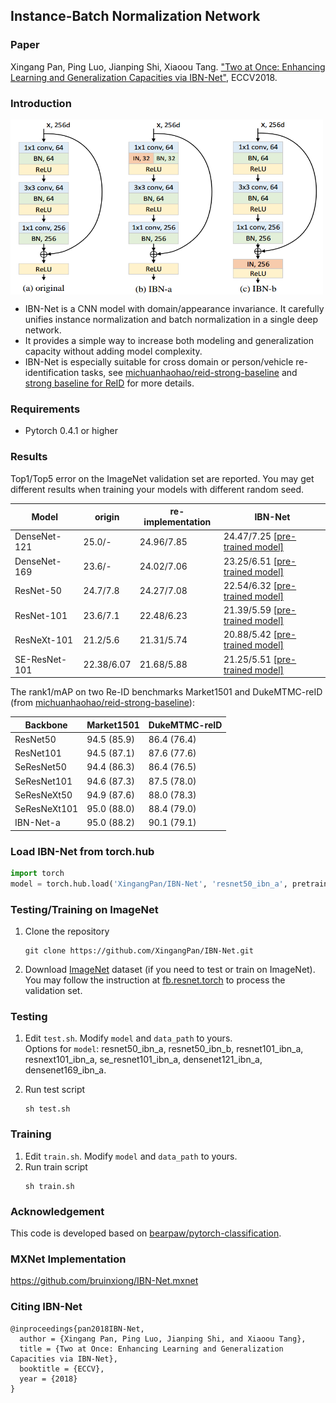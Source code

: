 ## Instance-Batch Normalization Network

### Paper

Xingang Pan, Ping Luo, Jianping Shi, Xiaoou Tang. ["Two at Once: Enhancing Learning and Generalization Capacities via IBN-Net"](https://arxiv.org/abs/1807.09441), ECCV2018.  

### Introduction
<img align="middle" width="500" height="280" src="./utils/IBNNet.png">   

- IBN-Net is a CNN model with domain/appearance invariance. It carefully unifies instance normalization and batch normalization in a single deep network.  
- It provides a simple way to increase both modeling and generalization capacity without adding model complexity.  
- IBN-Net is especially suitable for cross domain or person/vehicle re-identification tasks, see [michuanhaohao/reid-strong-baseline](https://github.com/michuanhaohao/reid-strong-baseline) and [strong baseline for ReID](https://arxiv.org/pdf/1906.08332.pdf) for more details.

### Requirements
- Pytorch 0.4.1 or higher

### Results

Top1/Top5 error on the ImageNet validation set are reported. You may get different results when training your models with different random seed.

| Model                     | origin         |  re-implementation      | IBN-Net     |
| -------------------       | ------------------ | ------------------ | ------------------ |
| DenseNet-121          | 25.0/-             | 24.96/7.85       | 24.47/7.25 [[pre-trained model]](https://github.com/XingangPan/IBN-Net/releases/download/v1.0/densenet121_ibn_a-e4af5cc1.pth)    |
| DenseNet-169          | 23.6/-              | 24.02/7.06      | 23.25/6.51 [[pre-trained model]](https://github.com/XingangPan/IBN-Net/releases/download/v1.0/densenet169_ibn_a-9f32c161.pth)    |
| ResNet-50                | 24.7/7.8          | 24.27/7.08       | 22.54/6.32  [[pre-trained model]](https://github.com/XingangPan/IBN-Net/releases/download/v1.0/resnet50_ibn_a-d9d0bb7b.pth)   |
| ResNet-101             | 23.6/7.1           | 22.48/6.23       | 21.39/5.59  [[pre-trained model]](https://github.com/XingangPan/IBN-Net/releases/download/v1.0/resnet101_ibn_a-59ea0ac6.pth)  |
| ResNeXt-101          | 21.2/5.6            | 21.31/5.74       | 20.88/5.42  [[pre-trained model]](https://github.com/XingangPan/IBN-Net/releases/download/v1.0/resnext101_ibn_a-6ace051d.pth)  |
| SE-ResNet-101       | 22.38/6.07        | 21.68/5.88       | 21.25/5.51   [[pre-trained model]](https://github.com/XingangPan/IBN-Net/releases/download/v1.0/se_resnet101_ibn_a-fabed4e2.pth)  |

The rank1/mAP on two Re-ID benchmarks Market1501 and DukeMTMC-reID (from [michuanhaohao/reid-strong-baseline](https://github.com/michuanhaohao/reid-strong-baseline)):

| Backbone | Market1501 | DukeMTMC-reID |
| --- | -- | -- |
| ResNet50 | 94.5 (85.9) | 86.4 (76.4) |
| ResNet101 | 94.5 (87.1) |  87.6 (77.6) |
| SeResNet50 | 94.4 (86.3) | 86.4 (76.5) |
| SeResNet101 | 94.6 (87.3) | 87.5 (78.0) |
| SeResNeXt50 | 94.9 (87.6) | 88.0 (78.3) |
| SeResNeXt101 | 95.0 (88.0) | 88.4 (79.0) |
| IBN-Net-a | 95.0 (88.2) | 90.1 (79.1) |

### Load IBN-Net from torch.hub
```python
import torch
model = torch.hub.load('XingangPan/IBN-Net', 'resnet50_ibn_a', pretrained=True)
```

### Testing/Training on ImageNet
1. Clone the repository  
    ```Shell
    git clone https://github.com/XingangPan/IBN-Net.git
    ```

2. Download [ImageNet](http://image-net.org/download-images) dataset (if you need to test or train on ImageNet). You may follow the instruction at [fb.resnet.torch](https://github.com/facebook/fb.resnet.torch) to process the validation set.

### Testing
1. Edit `test.sh`. Modify `model` and `data_path` to yours.  
    Options for `model`: resnet50_ibn_a, resnet50_ibn_b, resnet101_ibn_a, resnext101_ibn_a, se_resnet101_ibn_a, densenet121_ibn_a, densenet169_ibn_a.  
    
2. Run test script
    ```Shell
    sh test.sh
    ```
 
### Training
1. Edit `train.sh`. Modify `model` and `data_path` to yours.  
2. Run train script
    ```Shell
    sh train.sh
    ```

### Acknowledgement
This code is developed based on [bearpaw/pytorch-classification](https://github.com/bearpaw/pytorch-classification).

### MXNet Implementation
https://github.com/bruinxiong/IBN-Net.mxnet

### Citing IBN-Net
```  
@inproceedings{pan2018IBN-Net,  
  author = {Xingang Pan, Ping Luo, Jianping Shi, and Xiaoou Tang},  
  title = {Two at Once: Enhancing Learning and Generalization Capacities via IBN-Net},  
  booktitle = {ECCV},  
  year = {2018}  
}
```  
